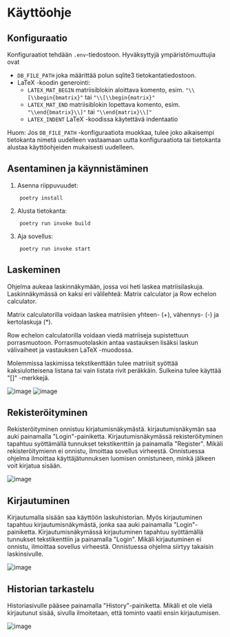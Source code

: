 # Käyttöohje
## Konfiguraatio
Konfiguraatiot tehdään `.env`-tiedostoon.
Hyväksyttyjä ympäristömuuttujia ovat
* `DB_FILE_PATH` joka määrittää polun sqlite3 tietokantatiedostoon.
* LaTeX -koodin generointi:
  * `LATEX_MAT_BEGIN` matriisiblokin aloittava komento, esim. `"\\[\\begin{bmatrix}"` tai `"\\[\\begin{matrix}"`
  * `LATEX_MAT_END` matriisiblokin lopettava komento, esim. `"\\end{bmatrix}\\]"` tai `"\\end{matrix}\\]"`
  * `LATEX_INDENT` LaTeX -koodissa käytettävä indentaatio

Huom: Jos `DB_FILE_PATH` -konfiguraatiota muokkaa, tulee joko aikaisempi tietokanta nimetä uudelleen vastaamaan uutta konfiguraatiota tai tietokanta alustaa käyttöohjeiden mukaisesti uudelleen.
## Asentaminen ja käynnistäminen
1. Asenna riippuvuudet:
```shell
    poetry install
```
2. Alusta tietokanta:
```shell
    poetry run invoke build
```
3. Aja sovellus:
```shell
    poetry run invoke start
```

## Laskeminen
Ohjelma aukeaa laskinnäkymään, jossa voi heti laskea matriisilaskuja. Laskinnäkymässä on kaksi eri välilehteä: Matrix calculator ja Row echelon calculator.

Matrix calculatorilla voidaan laskea matriisien yhteen- (+), vähennys- (-) ja kertolaskuja (*).

Row echelon calculatorilla voidaan viedä matriiseja supistettuun porrasmuotoon. 
Porrasmuotolaskin antaa vastauksen lisäksi laskun välivaiheet ja vastauksen LaTeX -muodossa.   

Molemmissa laskimissa tekstikenttään tulee matriisit syöttää kaksiulotteisena listana tai vain listata rivit peräkkäin.
Sulkeina tulee käyttää "[]" -merkkejä.

![image](https://github.com/0442/ot-harjoitustyo/assets/69271621/03a67e5e-f1ef-4aa2-96cd-d4958ec81e4a)
![image](https://github.com/0442/ot-harjoitustyo/assets/69271621/ac102398-ca84-4d91-a451-501c23cc7985)


## Rekisteröityminen
Rekisteröityminen onnistuu kirjatumisnäkymästä. kirjautumisnäkymän saa auki painamalla "Login"-painiketta.
Kirjautumisnäkymässä rekisteröityminen tapahtuu syöttämällä tunnukset tekstikenttiin ja painamalla "Register".
Mikäli rekisteröitymienn ei onnistu, ilmoittaa sovellus virheestä. Onnistuessa ohjelma ilmoittaa käyttäjätunnuksen luomisen onnistuneen,
minkä jälkeen voit kirjatua sisään.

![image](https://github.com/0442/ot-harjoitustyo/assets/69271621/d8f85c7a-fa32-47fe-941c-aca4f3a716e4)



## Kirjautuminen
Kirjautumalla sisään saa käyttöön laskuhistorian.
Myös kirjautuminen tapahtuu kirjautumisnäkymästä, jonka saa auki painamalla "Login"-painiketta.
Kirjautumisnäkymässä kirjautuminen tapahtuu syöttämällä tunnukset tekstikenttiin ja painamalla "Login".
Mikäli kirjautuminen ei onnistu, ilmoittaa sovellus virheestä. Onnistuessa ohjelma siirtyy takaisin laskinsivulle.

![image](https://github.com/0442/ot-harjoitustyo/assets/69271621/09b4e060-ce48-41f1-9b1b-4ac35ae78172)


## Historian tarkastelu
Historiasivulle pääsee painamalla "History"-painiketta.
Mikäli et ole vielä kirjautunut sisää, sivulla ilmoitetaan, että tominto vaatii ensin kirjautumisen.

![image](https://github.com/0442/ot-harjoitustyo/assets/69271621/6e1d0675-c7af-4921-907d-f1265f72424a)

